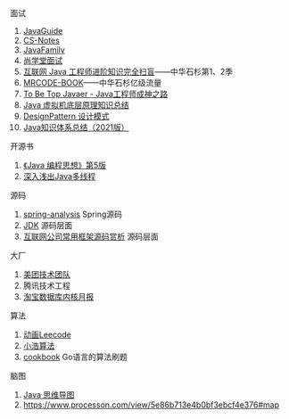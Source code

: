 面试

1. [JavaGuide](https://snailclimb.gitee.io/javaguide/#/?id=java)
2. [CS-Notes](http://www.cyc2018.xyz/)
3. [JavaFamily](https://github.com/AobingJava/JavaFamily)
4. [尚学堂面试](https://www.bjsxt.com/javamianshiti.html)
5. [互联网 Java 工程师进阶知识完全扫盲](https://doocs.gitee.io/advanced-java/#/?id=互联网-java-工程师进阶知识完全扫盲)——中华石杉第1、2季
6. [MRCODE-BOOK](https://zq99299.github.io/note-book/)——中华石杉亿级流量
7. [To Be Top Javaer - Java工程师成神之路 ](http://hollischuang.gitee.io/tobetopJavaer/#/)
8. [Java 虚拟机底层原理知识总结](https://doocs.gitee.io/jvm/#/?id=java-虚拟机底层原理知识总结)
9. [DesignPattern   设计模式](https://github.com/youlookwhat/DesignPattern)
10. [Java知识体系总结（2021版）](https://blog.csdn.net/guorui_java/article/details/112391105)

开源书

1. [《Java 编程思想》第5版](https://lingcoder.gitee.io/onJava8/#/)
2. [深入浅出Java多线程](https://redspider.gitbook.io/concurrent/)

源码

1. [spring-analysis](https://github.com/seaswalker/spring-analysis)  Spring源码
2. [JDK](https://github.com/seaswalker/JDK)   源码层面
3. [互联网公司常用框架源码赏析](https://doocs.gitee.io/source-code-hunter/#/?id=互联网公司常用框架源码赏析) 源码层面

大厂

1. [美团技术团队](https://tech.meituan.com)
2. 腾讯技术工程
3. [淘宝数据库内核月报](http://mysql.taobao.org/monthly/)

算法

1. [动画Leecode ](https://github.com/MisterBooo/LeetCodeAnimation)
2. [小浩算法](https://www.geekxh.com/)
3. [cookbook](https://books.halfrost.com/leetcode/) Go语言的算法刷题

脑图

1. [Java 思维导图](https://github.com/huangliangyun/MindManager)
2. https://www.processon.com/view/5e86b713e4b0bf3ebcf4e376#map







